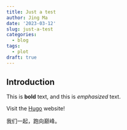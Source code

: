 ```yaml
---
title: Just a test
author: Jing Ma
date: '2023-03-12'
slug: just-a-test
categories:
  - blog
tags:
  - plot
draft: true
---
```


## Introduction

This is **bold** text, and this is *emphasized* text.

Visit the [Hugo](https://gohugo.io) website!

我们一起，跑向巅峰。
